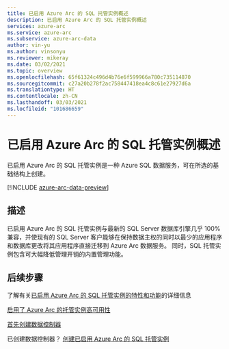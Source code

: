 ```yaml
---
title: 已启用 Azure Arc 的 SQL 托管实例概述
description: 已启用 Azure Arc 的 SQL 托管实例概述
services: azure-arc
ms.service: azure-arc
ms.subservice: azure-arc-data
author: vin-yu
ms.author: vinsonyu
ms.reviewer: mikeray
ms.date: 03/02/2021
ms.topic: overview
ms.openlocfilehash: 65f61324c496d4b76e6f599966a780c735114870
ms.sourcegitcommit: c27a20b278f2ac758447418ea4c8c61e27927d6a
ms.translationtype: HT
ms.contentlocale: zh-CN
ms.lasthandoff: 03/03/2021
ms.locfileid: "101686659"
---
```

# <a name="azure-arc-enabled-sql-managed-instance-overview"></a>已启用 Azure Arc 的 SQL 托管实例概述

已启用 Azure Arc 的 SQL 托管实例是一种 Azure SQL 数据服务，可在所选的基础结构上创建。 

[!INCLUDE [azure-arc-data-preview](../../../includes/azure-arc-data-preview.md)]

## <a name="description"></a>描述

已启用 Azure Arc 的 SQL 托管实例与最新的 SQL Server 数据库引擎几乎 100% 兼容，并使现有的 SQL Server 客户能够在保持数据主权的同时以最少的应用程序和数据库更改将其应用程序直接迁移到 Azure Arc 数据服务。 同时，SQL 托管实例包含可大幅降低管理开销的内置管理功能。 

## <a name="next-steps"></a>后续步骤

了解有关[已启用 Azure Arc 的 SQL 托管实例的特性和功能](managed-instance-features.md)的详细信息

[启用了 Azure Arc 的托管实例高可用性](managed-instance-high-availability.md)

[首先创建数据控制器](create-data-controller.md)

已创建数据控制器？ [创建已启用 Azure Arc 的 SQL 托管实例](create-sql-managed-instance.md)
